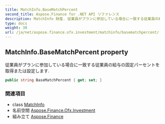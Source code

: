 ```yaml
---
title: MatchInfo.BaseMatchPercent
second_title: Aspose.Finance for .NET API リファレンス
description: MatchInfo 財産. 従業員がプランに参加している場合に一致する従業員の給与の固定パーセントを取得または設定します.
type: docs
weight: 30
url: /ja/net/aspose.finance.ofx.investment/matchinfo/basematchpercent/
---
```

## MatchInfo.BaseMatchPercent property

従業員がプランに参加している場合に一致する従業員の給与の固定パーセントを取得または設定します.

```csharp
public string BaseMatchPercent { get; set; }
```

### 関連項目

* class [MatchInfo](../)
* 名前空間 [Aspose.Finance.Ofx.Investment](../../matchinfo/)
* 組み立て [Aspose.Finance](../../../)


